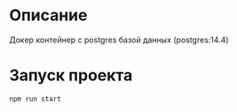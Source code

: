 # Описание
Докер контейнер с postgres базой данных (postgres:14.4)

# Запуск проекта

```
npm run start
```